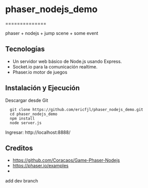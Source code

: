 # phaser_nodejs_demo
==============

phaser + nodejs + jump scene + some event

Tecnologías
-----------

* Un servidor web básico de Node.js usando Express.
* Socket.io para la comunicación realtime.
* Phaser.io motor de juegos

Instalación y Ejecución
-----------------------

Descargar desde Git

```
  git clone https://github.com/ericfjl/phaser_nodejs_demo.git
  cd phaser_nodejs_demo
  npm install
  node server.js
```

Ingresar: http://localhost:8888/
 
Creditos
--------
* https://github.com/Coracaos/Game-Phaser-Nodejs
* https://phaser.io/examples
* 

add dev branch
